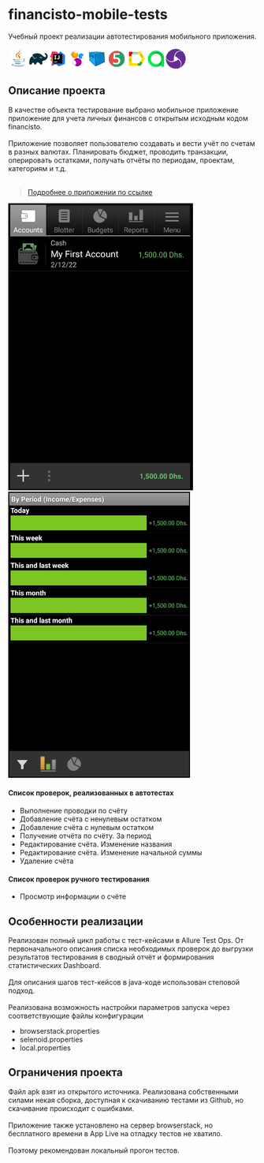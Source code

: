 # financisto-mobile-tests
Учебный проект реализации автотестирования мобильного приложения.<br/></br>
![This is an image](/icons/Java.png)![This is an image](/icons/Gradle.png)![This is an image](/icons/Intelij_IDEA.png)![This is an image](/icons/Selenide.png)![This is an image](/icons/Selenoid.png)![This is an image](/icons/JUnit5.png)![This is an image](/icons/Allure_Report.png)![This is an image](/icons/AllureTestOps.png)<img src="/icons/appium.png" wight=20px>

## Описание проекта
В качестве объекта тестирование выбрано мобильное приложение приложение для учета личных финансов с открытым исходным кодом financisto.<br/></br>
Приложение позволяет пользователю создавать и вести учёт по счетам в разных валютах. Планировать бюджет, проводить транзакции, оперировать остатками, получать отчёты по периодам, проектам, категориям  и т.д.<br/></br>
> <a target="_blank" href="https://play.google.com/store/apps/details?id=ru.orangesoftware.financisto&hl=ru&gl=US"> Подробнее о приложении по ссылке</a>

<img src="/images/page.png" wight=70px heigth=100px> <img src="/images/page2.png" wight=70px heigth=100px></br>

#### Список проверок, реализованных в автотестах
- Выполнение проводки по счёту
- Добавление счёта c ненулевым остатком
- Добавление счёта c нулевым остатком
- Получение отчёта по счёту. За период
- Редактирование счёта. Изменение названия
- Редактирование счёта. Изменение начальной суммы
- Удаление счёта
#### Список проверок ручного тестирования
- Просмотр информации о счёте

## Особенности реализации
Реализован полный цикл работы с тест-кейсами в Allure Test Ops. От первоначального описания списка необходимых проверок до выгрузки результатов тестирования в сводный отчёт и формирования статистических Dashboard.<br/></br>
Для описания шагов тест-кейсов в java-коде использован степовой подход.<br/></br>
Реализована возможность настройки параметров запуска через соответствующие файлы конфигурации
- browserstack.properties
- selenoid.properties
- local.properties

## Ограничения проекта
Файл apk взят из открытого источника. Реализована собственными силами некая сборка, доступная к скачиванию тестами из Github, но скачивание происходит c ошибками.<br/></br> Приложение также установлено на сервер browserstack, но бесплатного времени в App Live на отладку тестов не хватило.<br/></br>
Поэтому рекомендован локальный прогон тестов.

